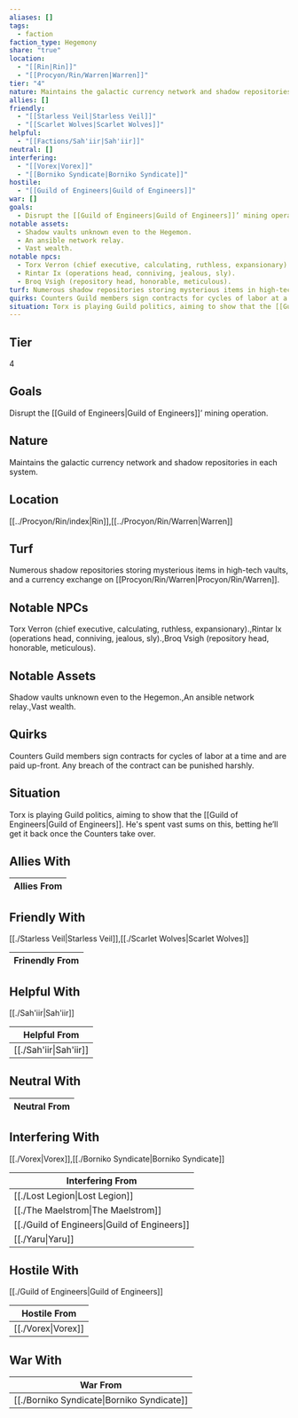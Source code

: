 ```yaml
---
aliases: []
tags:
  - faction
faction_type: Hegemony
share: "true"
location:
  - "[[Rin|Rin]]"
  - "[[Procyon/Rin/Warren|Warren]]"
tier: "4"
nature: Maintains the galactic currency network and shadow repositories in each system.
allies: []
friendly:
  - "[[Starless Veil|Starless Veil]]"
  - "[[Scarlet Wolves|Scarlet Wolves]]"
helpful:
  - "[[Factions/Sah'iir|Sah'iir]]"
neutral: []
interfering:
  - "[[Vorex|Vorex]]"
  - "[[Borniko Syndicate|Borniko Syndicate]]"
hostile:
  - "[[Guild of Engineers|Guild of Engineers]]"
war: []
goals:
  - Disrupt the [[Guild of Engineers|Guild of Engineers]]’ mining operation.
notable assets:
  - Shadow vaults unknown even to the Hegemon.
  - An ansible network relay.
  - Vast wealth.
notable npcs:
  - Torx Verron (chief executive, calculating, ruthless, expansionary).
  - Rintar Ix (operations head, conniving, jealous, sly).
  - Broq Vsigh (repository head, honorable, meticulous).
turf: Numerous shadow repositories storing mysterious items in high-tech vaults, and a currency exchange on [[Procyon/Rin/Warren|Procyon/Rin/Warren]].
quirks: Counters Guild members sign contracts for cycles of labor at a time and are paid up-front. Any breach of the contract can be punished harshly.
situation: Torx is playing Guild politics, aiming to show that the [[Guild of Engineers|Guild of Engineers]]. He's spent vast sums on this, betting he’ll get it back once the Counters take over.
---
```

## Tier

4

## Goals

Disrupt the [[Guild of Engineers|Guild of Engineers]]’ mining operation.

## Nature

Maintains the galactic currency network and shadow repositories in each system.

## Location

[[../Procyon/Rin/index|Rin]],[[../Procyon/Rin/Warren|Warren]]

## Turf

Numerous shadow repositories storing mysterious items in high-tech vaults, and a currency exchange on [[Procyon/Rin/Warren|Procyon/Rin/Warren]].

## Notable NPCs

Torx Verron (chief executive, calculating, ruthless, expansionary).,Rintar Ix (operations head, conniving, jealous, sly).,Broq Vsigh (repository head, honorable, meticulous).

## Notable Assets

Shadow vaults unknown even to the Hegemon.,An ansible network relay.,Vast wealth.

## Quirks

Counters Guild members sign contracts for cycles of labor at a time and are paid up-front. Any breach of the contract can be punished harshly.

## Situation

Torx is playing Guild politics, aiming to show that the [[Guild of Engineers|Guild of Engineers]]. He's spent vast sums on this, betting he’ll get it back once the Counters take over.

## Allies With



| Allies From |
| ----------- |


## Friendly With

[[./Starless Veil|Starless Veil]],[[./Scarlet Wolves|Scarlet Wolves]]

| Frinendly From |
| -------------- |


## Helpful With

[[./Sah'iir|Sah'iir]]

| Helpful From                     |
| -------------------------------- |
| [[./Sah'iir\|Sah'iir]] |


## Neutral With




| Neutral From |
| ------------ |



## Interfering With

[[./Vorex|Vorex]],[[./Borniko Syndicate|Borniko Syndicate]]


| Interfering From                                       |
| ------------------------------------------------------ |
| [[./Lost Legion\|Lost Legion]]               |
| [[./The Maelstrom\|The Maelstrom]]           |
| [[./Guild of Engineers\|Guild of Engineers]] |
| [[./Yaru\|Yaru]]                             |



## Hostile With

[[./Guild of Engineers|Guild of Engineers]]


| Hostile From                 |
| ---------------------------- |
| [[./Vorex\|Vorex]] |



## War With



| War From                                             |
| ---------------------------------------------------- |
| [[./Borniko Syndicate\|Borniko Syndicate]] |

